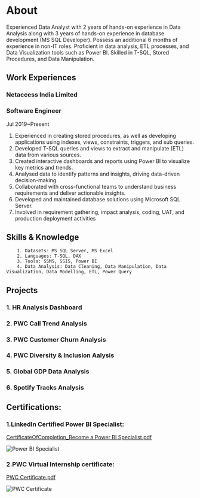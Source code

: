 # About

Experienced Data Analyst with 2 years of hands-on experience in Data Analysis along with 3 years of hands-on experience in database development (MS SQL Developer). Possess an additional 6 months of experience in non-IT roles. Proficient in data analysis, ETL processes, and Data Visualization tools such as Power BI. Skilled in T-SQL, Stored Procedures, and Data Manipulation. 

## Work Experiences
### Netaccess India Limited

### Software Engineer

Jul 2019~Present

1.	Experienced in creating stored procedures, as well as developing applications using indexes, views, constraints, triggers, and sub queries.
2.	Developed T-SQL queries and views to extract and manipulate (ETL) data from various sources.
3.	Created interactive dashboards and reports using Power BI to visualize key metrics and trends.
4.	Analysed data to identify patterns and insights, driving data-driven decision-making.
5.	Collaborated with cross-functional teams to understand business requirements and deliver actionable insights.
6.	Developed and maintained database solutions using Microsoft SQL Server.
7.	Involved in requirement gathering, impact analysis, coding, UAT, and production deployment activities


## Skills & Knowledge

        1. Datasets: MS SQL Server, MS Excel
        2. Languages: T-SQL, DAX
        3. Tools: SSMS, SSIS, Power BI
        4. Data Analysis: Data Cleaning, Data Manipulation, Data Visualization, Data Modelling, ETL, Power Query


## Projects

   ### 1. HR Analysis Dashboard

   ### 2. PWC Call Trend Analysis

   ### 3. PWC Customer Churn Analysis

   ### 4. PWC Diversity & Inclusion Aalysis

   ### 5. Global GDP Data Analysis

   ### 6. Spotify Tracks Analysis
        
## Certifications:

### 	1.LinkedIn Certified Power BI Specialist: 

[CertificateOfCompletion_Become a Power BI Specialist.pdf](https://github.com/Yuvarajarul/Yuvaraj_Portfolio/files/15022864/CertificateOfCompletion_Become.a.Power.BI.Specialist.pdf)

![Power BI Specialist](https://github.com/Yuvarajarul/Yuvaraj_Portfolio/assets/147295096/9d6c818b-3fb7-40b0-9e96-ff81c861a1bb)

###     2.PWC Virtual Internship certificate:

[PWC Certificate.pdf](https://github.com/Yuvarajarul/Yuvaraj_Portfolio/files/15022866/PWC.Certificate.pdf)

![PWC Certificate](https://github.com/Yuvarajarul/Yuvaraj_Portfolio/assets/147295096/ae1bffd7-8086-4432-8884-9a5d86cc45b4)





